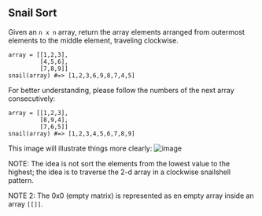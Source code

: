 Snail Sort
----------

Given an `n x n` array, return the array elements arranged from outermost elements to the middle element, traveling clockwise.

    array = [[1,2,3],
             [4,5,6],
             [7,8,9]]
    snail(array) #=> [1,2,3,6,9,8,7,4,5]


For better understanding, please follow the numbers of the next array consecutively:

    array = [[1,2,3],
             [8,9,4],
             [7,6,5]]
    snail(array) #=> [1,2,3,4,5,6,7,8,9]


This image will illustrate things more clearly:
![image](https://github.com/user-attachments/assets/d075316b-b7da-4255-ad99-3573663f6a11)


NOTE: The idea is not sort the elements from the lowest value to the highest; the idea is to traverse the 2-d array in a clockwise snailshell pattern.

NOTE 2: The 0x0 (empty matrix) is represented as en empty array inside an array `[[]]`.
